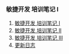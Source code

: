 
<!-- README.md is generated from README.Rmd. Please edit that file -->

### 敏捷开发 培训笔记 I

1.  [敏捷开发 培训笔记 I](a20181221111808.md)
2.  [敏捷开发 培训笔记 II](a20181221132629.md)
3.  [敏捷开发 培训笔记 III](a20181221173656.md)
4.  [更新日志](NEWS.md)
